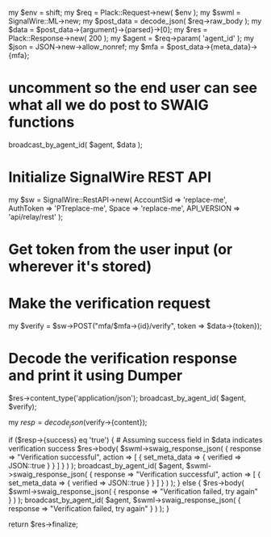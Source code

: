my $env       = shift;
my $req       = Plack::Request->new( $env );
my $swml      = SignalWire::ML->new;
my $post_data = decode_json( $req->raw_body );
my $data      = $post_data->{argument}->{parsed}->[0];
my $res       = Plack::Response->new( 200 );
my $agent     = $req->param( 'agent_id' );
my $json      = JSON->new->allow_nonref;
my $mfa       = $post_data->{meta_data}->{mfa};

# uncomment so the end user can see what all we do post to SWAIG functions
broadcast_by_agent_id( $agent, $data );

# Initialize SignalWire REST API
my $sw = SignalWire::RestAPI->new(
    AccountSid  => 'replace-me',
    AuthToken   => 'PTreplace-me',
    Space       => 'replace-me',
    API_VERSION => 'api/relay/rest'
);

# Get token from the user input (or wherever it's stored)
# Make the verification request
my $verify = $sw->POST("mfa/$mfa->{id}/verify",
                            token => $data->{token});                        

# Decode the verification response and print it using Dumper

$res->content_type('application/json');
broadcast_by_agent_id( $agent, $verify);

my $resp = decode_json($verify->{content});

if ($resp->{success} eq 'true') { # Assuming success field in $data indicates verification success
    $res->body( $swml->swaig_response_json( { response => "Verification successful", action => [  { set_meta_data => { verified => JSON::true } } ] } ) );
    broadcast_by_agent_id( $agent, $swml->swaig_response_json( { response => "Verification successful", action => [  { set_meta_data => { verified => JSON::true } } ] } ) );
} else {
    $res->body( $swml->swaig_response_json( { response => "Verification failed, try again" } ) );
    broadcast_by_agent_id( $agent, $swml->swaig_response_json( { response => "Verification failed, try again" } ) );
}


return $res->finalize;
